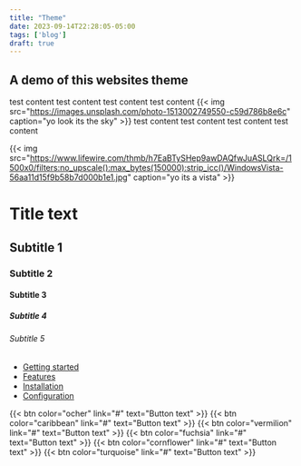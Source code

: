 ```yaml
---
title: "Theme"
date: 2023-09-14T22:28:05-05:00
tags: ['blog']
draft: true
---
```

## A demo of this websites theme





test content test content test content test content
{{< img src="https://images.unsplash.com/photo-1513002749550-c59d786b8e6c" caption="yo look its the sky" >}}
test content test content test content test content

{{< img src="https://www.lifewire.com/thmb/h7EaBTySHep9awDAQfwJuASLQrk=/1500x0/filters:no_upscale():max_bytes(150000):strip_icc()/WindowsVista-56aa11d15f9b58b7d000b1e1.jpg" caption="yo its a vista" >}}

# Title text
## Subtitle 1
### Subtitle 2
#### Subtitle 3
##### Subtitle 4
###### Subtitle 5

- [Getting started](#getting-started)
- [Features](#features)
- [Installation](#installation)
- [Configuration](#configuration)

{{< btn color="ocher" link="#" text="Button text" >}}
{{< btn color="caribbean" link="#" text="Button text" >}}
{{< btn color="vermilion" link="#" text="Button text" >}}
{{< btn color="fuchsia" link="#" text="Button text" >}}
{{< btn color="cornflower" link="#" text="Button text" >}}
{{< btn color="turquoise" link="#" text="Button text" >}}
